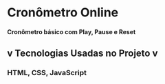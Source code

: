 # Cronômetro Online
#### Cronômetro básico com Play, Pause e Reset

## v Tecnologias Usadas no Projeto v
### HTML, CSS, JavaScript
